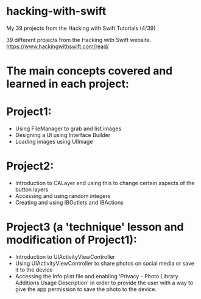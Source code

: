 # hacking-with-swift
My 39 projects from the Hacking with Swift Tutorials (4/39)


39 different projects from the Hacking with Swift website. https://www.hackingwithswift.com/read/


# The main concepts covered and learned in each project:

# Project1:
 * Using FileManager to grab and list images
 * Designing a UI using Interface Builder
 * Loading images using UIImage
 
# Project2:
 * Introduction to CALayer and using this to change certain aspects of the button layers
 * Accessing and using random integers
 * Creating and using IBOutlets and IBActions

# Project3 (a 'technique' lesson and modification of Project1):
 * Introduction to UIActivityViewController
 * Using UIActivityViewController to share photos on social media or save it to the device
 * Accessing the Info.plist file and enabling 'Privacy - Photo Library Additions Usage Description' in order to provide the user with a way to give the app permission to save the photo to the device.
